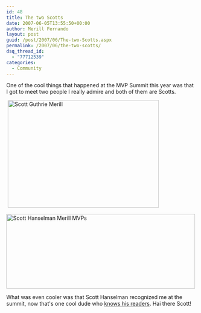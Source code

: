 ```yaml
---
id: 48
title: The two Scotts
date: 2007-06-05T13:55:50+00:00
author: Merill Fernando
layout: post
guid: /post/2007/06/The-two-Scotts.aspx
permalink: /2007/06/the-two-scotts/
dsq_thread_id:
  - "77712539"
categories:
  - Community
---
```

<p>One of the cool things that happened at the MVP Summit this year was that I got to meet two people I really admire and both of them are Scotts. </p> <p>&nbsp;<a href="http://www.merill.net/wp-content/uploads/binary/ScottHanselmansuredoesknowhisreaders_9362/Scott_Guthrie_Merill.jpg" atomicselection="true"><img style="border-top-width: 0px; border-left-width: 0px; border-bottom-width: 0px; border-right-width: 0px" height="284" alt="Scott Guthrie Merill" src="http://www.merill.net/wp-content/uploads/binary/ScottHanselmansuredoesknowhisreaders_9362/Scott_Guthrie_Merill_thumb.jpg" width="400" border="0"></a> </p> <p><a href="http://www.merill.net/wp-content/uploads/binary/ScottHanselmansuredoesknowhisreaders_9362/Scott_Hanselman_Merill.jpg" atomicselection="true"><img style="border-top-width: 0px; border-left-width: 0px; border-bottom-width: 0px; border-right-width: 0px" height="197" alt="Scott Hanselman Merill MVPs" src="http://www.merill.net/wp-content/uploads/binary/ScottHanselmansuredoesknowhisreaders_9362/Scott_Hanselman_Merill_thumb.jpg" width="500" border="0"></a> </p> <p>What was even cooler was that Scott Hanselman recognized me at the summit, now that's one cool dude who <a href="http://www.hanselman.com/blog/BlogInteresting32WaysToKeepYourBlogFromSucking.aspx">knows his readers</a>. Hai there Scott!</p>